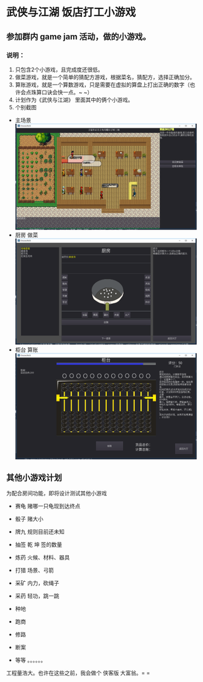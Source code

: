 # 武侠与江湖 饭店打工小游戏

## 参加群内 game jam 活动，做的小游戏。

### 说明：
1. 只包含2个小游戏，且完成度还很低。
2. 做菜游戏，就是一个简单的猜配方游戏，根据菜名，猜配方，选择正确加分。
3. 算账游戏，就是一个算数游戏，只是需要在虚拟的算盘上打出正确的数字（也许会点珠算口诀会快一点。~ ~）
4. 计划作为《武侠与江湖》 里面其中的俩个小游戏。
5. 个别截图

* 主场景
![主场景](doc/20190619194627.png)
* 厨房 做菜
![厨房做菜](doc/20190619194707.png)
* 柜台 算账
![柜台算账](doc/20190619194722.png)

## 其他小游戏计划

为配合房间功能，即将设计测试其他小游戏
* 赛龟 赌哪一只龟现到达终点
* 骰子 赌大小
* 牌九 规则目前还未知
* 抽签 乾 坤 签的数量

* 炼药 火候、材料、器具
* 打猎 场景、弓箭
* 采矿 内力，砍绳子
* 采药 轻功，跳一跳
* 种地 

* 跑商
* 修路
* 断案
* 等等 。。。。。。

工程量浩大。也许在这些之前，我会做个 侠客版 大富翁。= = 

